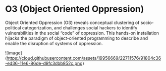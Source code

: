 # O3 (Object Oriented Oppression) 

Object Oriented Oppression (O3) reveals conceptual clustering of socio-political categorization, and challenges social hackers to identify vulnerabilities in the social “code” of oppression. This hands-on installation hijacks the paradigm of object-oriented programming to describe and enable the disruption of systems of oppression.

![image] (https://cloud.githubusercontent.com/assets/19956669/22711576/91804c36-ed36-11e6-86de-d9fc3dbb852c.png)

